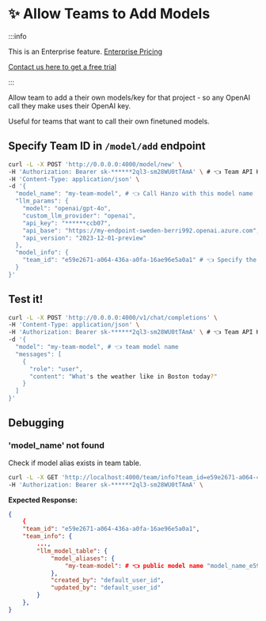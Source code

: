 # ✨ Allow Teams to Add Models

:::info

This is an Enterprise feature.
[Enterprise Pricing](https://www.llm.ai/#pricing)

[Contact us here to get a free trial](https://calendly.com/d/4mp-gd3-k5k/llm-1-1-onboarding-chat)

:::

Allow team to add a their own models/key for that project - so any OpenAI call they make uses their OpenAI key.

Useful for teams that want to call their own finetuned models.

## Specify Team ID in `/model/add` endpoint


```bash
curl -L -X POST 'http://0.0.0.0:4000/model/new' \
-H 'Authorization: Bearer sk-******2ql3-sm28WU0tTAmA' \ # 👈 Team API Key (has same 'team_id' as below)
-H 'Content-Type: application/json' \
-d '{
  "model_name": "my-team-model", # 👈 Call Hanzo with this model name
  "llm_params": {
    "model": "openai/gpt-4o",
    "custom_llm_provider": "openai",
    "api_key": "******ccb07",
    "api_base": "https://my-endpoint-sweden-berri992.openai.azure.com",
    "api_version": "2023-12-01-preview"
  },
  "model_info": {
    "team_id": "e59e2671-a064-436a-a0fa-16ae96e5a0a1" # 👈 Specify the team ID it belongs to
  }
}'

```

## Test it! 

```bash
curl -L -X POST 'http://0.0.0.0:4000/v1/chat/completions' \
-H 'Content-Type: application/json' \
-H 'Authorization: Bearer sk-******2ql3-sm28WU0tTAmA' \ # 👈 Team API Key
-d '{
  "model": "my-team-model", # 👈 team model name
  "messages": [
    {
      "role": "user",
      "content": "What's the weather like in Boston today?"
    }
  ]
}'

```

## Debugging

### 'model_name' not found 

Check if model alias exists in team table. 

```bash
curl -L -X GET 'http://localhost:4000/team/info?team_id=e59e2671-a064-436a-a0fa-16ae96e5a0a1' \
-H 'Authorization: Bearer sk-******2ql3-sm28WU0tTAmA' \
```

**Expected Response:**

```json
{
    {
    "team_id": "e59e2671-a064-436a-a0fa-16ae96e5a0a1",
    "team_info": {
        ...,
        "llm_model_table": {
            "model_aliases": {
                "my-team-model": # 👈 public model name "model_name_e59e2671-a064-436a-a0fa-16ae96e5a0a1_e81c9286-2195-4bd9-81e1-cf393788a1a0" 👈 internally generated model name (used to ensure uniqueness)
            },
            "created_by": "default_user_id",
            "updated_by": "default_user_id"
        }
    },
}
```

